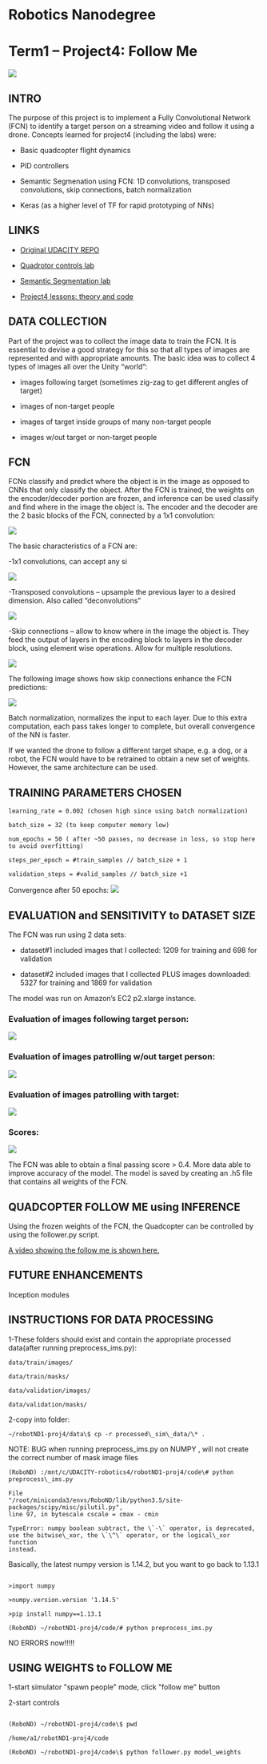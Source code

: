# Robotics Nanodegree #

# Term1 – Project4: Follow Me #

![](./media/caudaz_followme_modelweights_720p_18to48sec_569x320p_10fps.gif)

## INTRO ##

The purpose of this project is to implement a Fully Convolutional
Network (FCN) to identify a target person on a streaming video and
follow it using a drone. Concepts learned for project4 (including the
labs) were:

* Basic quadcopter flight dynamics

* PID controllers

* Semantic Segmenation using FCN: 1D convolutions, transposed convolutions, skip connections, batch
normalization

* Keras (as a higher level of TF for rapid prototyping of NNs)

## LINKS ##

* [Original UDACITY REPO](https://github.com/udacity/RoboND-DeepLearning-Project)

* [Quadrotor controls lab](https://github.com/caudaz/robotND1-proj4_Quadrotor_PID)

* [Semantic Segmentation lab](https://github.com/caudaz/robotND1-proj4_Segmentation_Lab)

* [Project4 lessons: theory and code](https://github.com/caudaz/robotND1-proj4_exercises)

## DATA COLLECTION ##

Part of the project was to collect the image data to train the FCN. It
is essential to devise a good strategy for this so that all types of
images are represented and with appropriate amounts. The basic idea was
to collect 4 types of images all over the Unity “world”:

* images following target (sometimes zig-zag to get different angles of
target)

* images of non-target people

* images of target inside groups of many non-target people

* images w/out target or non-target people

## FCN ##

FCNs classify and predict where the object is in the image as opposed to
CNNs that only classify the object. After the FCN is trained, the
weights on the encoder/decoder portion are frozen, and inference can be
used classify and find where in the image the object is. The encoder and
the decoder are the 2 basic blocks of the FCN, connected by a 1x1
convolution:

![](./media/FCN_encoder_decoder.jpg)

The basic characteristics of a FCN are:

-1x1 convolutions, can accept any si

![](./media/1x1_convolution.jpg)

-Transposed convolutions – upsample the previous layer to a desired
dimension. Also called “deconvolutions”

![](./media/transposed_convolutions.jpg)

-Skip connections – allow to know where in the image the object is. They
feed the output of layers in the encoding block to layers in the decoder
block, using element wise operations. Allow for multiple resolutions.

![](./media/skip_connections.jpg)

The following image shows how skip connections enhance the FCN
predictions:

![](./media/FCN_comparison_vs_nonFCN.jpg)

Batch normalization, normalizes the input to each layer. Due to this
extra computation, each pass takes longer to complete, but overall
convergence of the NN is faster.

If we wanted the drone to follow a different target shape, e.g. a dog,
or a robot, the FCN would have to be retrained to obtain a new set of
weights. However, the same architecture can be used.

## TRAINING PARAMETERS CHOSEN ##

```
learning_rate = 0.002 (chosen high since using batch normalization)

batch_size = 32 (to keep computer memory low)

num_epochs = 50 ( after ~50 passes, no decrease in loss, so stop here
to avoid overfitting)

steps_per_epoch = #train_samples // batch_size + 1

validation_steps = #valid_samples // batch_size +1
```
Convergence after 50 epochs:
![](./media/model_training_epoch50.jpg)

## EVALUATION and SENSITIVITY to DATASET SIZE ##

The FCN was run using 2 data sets:

* dataset\#1 included images that I collected: 1209 for training and 698
for validation

* dataset\#2 included images that I collected PLUS images downloaded:
5327 for training and 1869 for validation

The model was run on Amazon’s EC2 p2.xlarge instance.

### Evaluation of images following target person: ###

![](./media/eval1.jpg)

### Evaluation of images patrolling w/out target person: ###

![](./media/eval2.jpg)

### Evaluation of images patrolling with target: ###

![](./media/eval3.jpg)

### Scores: ####

![](./media/scores.jpg)

The FCN was able to obtain a final passing score &gt; 0.4. More data
able to improve accuracy of the model. The model is saved by creating an
.h5 file that contains all weights of the FCN.

## QUADCOPTER FOLLOW ME using INFERENCE ##

Using the frozen weights of the FCN, the Quadcopter can be controlled by
using the follower.py script.

[A video showing the follow me is shown here.](./media/caudaz_followme_modelweights_720p.mp4)

## FUTURE ENHANCEMENTS ##

Inception modules

## INSTRUCTIONS FOR DATA PROCESSING ##

1-These folders should exist and contain the appropriate processed
data(after running preprocess\_ims.py):

```
data/train/images/

data/train/masks/

data/validation/images/

data/validation/masks/
```

2-copy into folder: 
```
~/robotND1-proj4/data\$ cp -r processed\_sim\_data/\* .
```

NOTE: BUG when running preprocess\_ims.py on NUMPY , will not create the
correct number of mask image files

```
(RoboND) :/mnt/c/UDACITY-robotics4/robotND1-proj4/code\# python
preprocess\_ims.py

File
"/root/miniconda3/envs/RoboND/lib/python3.5/site-packages/scipy/misc/pilutil.py",
line 97, in bytescale cscale = cmax - cmin

TypeError: numpy boolean subtract, the \`-\` operator, is deprecated,
use the bitwise\_xor, the \`\^\` operator, or the logical\_xor function
instead.
```

Basically, the latest numpy version is 1.14.2, but you want to go back
to 1.13.1
```

>import numpy

>numpy.version.version '1.14.5'

>pip install numpy==1.13.1

(RoboND) ~/robotND1-proj4/code/# python preprocess_ims.py
```

NO ERRORS now!!!!!

## USING WEIGHTS to FOLLOW ME ##

1-start simulator "spawn people" mode, click "follow me" button

2-start controls
```

(RoboND) ~/robotND1-proj4/code\$ pwd

/home/a1/robotND1-proj4/code

(RoboND) ~/robotND1-proj4/code\$ python follower.py model_weights
```
